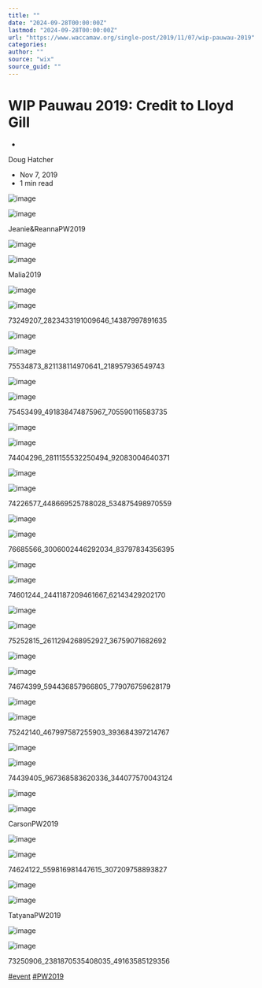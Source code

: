 ```yaml
---
title: ""
date: "2024-09-28T00:00:00Z"
lastmod: "2024-09-28T00:00:00Z"
url: "https://www.waccamaw.org/single-post/2019/11/07/wip-pauwau-2019"
categories:
author: ""
source: "wix"
source_guid: ""
---
```


# WIP Pauwau 2019: Credit to Lloyd Gill

-

Doug Hatcher
- Nov 7, 2019
- 1 min read

![image](https://static.wixstatic.com/media/98a108_26ecd67b96b64c2cb6a2458e6e4654c7~mv2.jpg/v1/fill/w_375,h_250,fp_0.50_0.50,q_30,blur_30/98a108_26ecd67b96b64c2cb6a2458e6e4654c7~mv2.jpg)

![image](https://static.wixstatic.com/media/98a108_26ecd67b96b64c2cb6a2458e6e4654c7~mv2.jpg)

Jeanie&ReannaPW2019

![image](https://static.wixstatic.com/media/98a108_5076ec14564c4b3ea128ce0b5d29f8b4~mv2.jpg/v1/fill/w_240,h_250,fp_0.50_0.50,q_30,blur_30/98a108_5076ec14564c4b3ea128ce0b5d29f8b4~mv2.jpg)

![image](https://static.wixstatic.com/media/98a108_5076ec14564c4b3ea128ce0b5d29f8b4~mv2.jpg/v1/fill/w_480,h_500,fp_0.50_0.50,q_90/98a108_5076ec14564c4b3ea128ce0b5d29f8b4~mv2.jpg)

Malia2019

![image](https://static.wixstatic.com/media/98a108_ea59b6daa448406fa9a2dc7f5256c15e~mv2.jpg/v1/fill/w_240,h_250,fp_0.50_0.50,q_30,blur_30/98a108_ea59b6daa448406fa9a2dc7f5256c15e~mv2.jpg)

![image](https://static.wixstatic.com/media/98a108_ea59b6daa448406fa9a2dc7f5256c15e~mv2.jpg/v1/fill/w_480,h_500,fp_0.50_0.50,q_90/98a108_ea59b6daa448406fa9a2dc7f5256c15e~mv2.jpg)

73249207_2823433191009646_14387997891635

![image](https://static.wixstatic.com/media/98a108_58b390923c5c4d2f838fbe778bdb35df~mv2.jpg/v1/fill/w_240,h_250,fp_0.50_0.50,q_30,blur_30/98a108_58b390923c5c4d2f838fbe778bdb35df~mv2.jpg)

![image](https://static.wixstatic.com/media/98a108_58b390923c5c4d2f838fbe778bdb35df~mv2.jpg/v1/fill/w_480,h_500,fp_0.50_0.50,q_90/98a108_58b390923c5c4d2f838fbe778bdb35df~mv2.jpg)

75534873_821138114970641_218957936549743

![image](https://static.wixstatic.com/media/98a108_ced48beb0a7e4d21ae811278be25a3d6~mv2.jpg/v1/fill/w_240,h_250,fp_0.50_0.50,q_30,blur_30/98a108_ced48beb0a7e4d21ae811278be25a3d6~mv2.jpg)

![image](https://static.wixstatic.com/media/98a108_ced48beb0a7e4d21ae811278be25a3d6~mv2.jpg/v1/fill/w_480,h_500,fp_0.50_0.50,q_90/98a108_ced48beb0a7e4d21ae811278be25a3d6~mv2.jpg)

75453499_491838474875967_705590116583735

![image](https://static.wixstatic.com/media/98a108_372d9617867146f89b1a96b926f45431~mv2.jpg/v1/fill/w_240,h_250,fp_0.50_0.50,q_30,blur_30/98a108_372d9617867146f89b1a96b926f45431~mv2.jpg)

![image](https://static.wixstatic.com/media/98a108_372d9617867146f89b1a96b926f45431~mv2.jpg/v1/fill/w_480,h_500,fp_0.50_0.50,q_90/98a108_372d9617867146f89b1a96b926f45431~mv2.jpg)

74404296_2811155532250494_92083004640371

![image](https://static.wixstatic.com/media/98a108_d23620ed57da41469b50859034308d0b~mv2.jpg/v1/fill/w_240,h_250,fp_0.50_0.50,q_30,blur_30/98a108_d23620ed57da41469b50859034308d0b~mv2.jpg)

![image](https://static.wixstatic.com/media/98a108_d23620ed57da41469b50859034308d0b~mv2.jpg/v1/fill/w_480,h_500,fp_0.50_0.50,q_90/98a108_d23620ed57da41469b50859034308d0b~mv2.jpg)

74226577_448669525788028_534875498970559

![image](https://static.wixstatic.com/media/98a108_1a12a4d276c1445cbaef158f3dbbe978~mv2.jpg/v1/fill/w_240,h_250,fp_0.50_0.50,q_30,blur_30/98a108_1a12a4d276c1445cbaef158f3dbbe978~mv2.jpg)

![image](https://static.wixstatic.com/media/98a108_1a12a4d276c1445cbaef158f3dbbe978~mv2.jpg/v1/fill/w_480,h_500,fp_0.50_0.50,q_90/98a108_1a12a4d276c1445cbaef158f3dbbe978~mv2.jpg)

76685566_3006002446292034_83797834356395

![image](https://static.wixstatic.com/media/98a108_f7eb84c704f0467dbcf507f7072f580f~mv2.jpg/v1/fill/w_240,h_250,fp_0.50_0.50,q_30,blur_30/98a108_f7eb84c704f0467dbcf507f7072f580f~mv2.jpg)

![image](https://static.wixstatic.com/media/98a108_f7eb84c704f0467dbcf507f7072f580f~mv2.jpg/v1/fill/w_480,h_500,fp_0.50_0.50,q_90/98a108_f7eb84c704f0467dbcf507f7072f580f~mv2.jpg)

74601244_2441187209461667_62143429202170

![image](https://static.wixstatic.com/media/98a108_f277e72af61941c9aa8c5fb6315d9512~mv2.jpg/v1/fill/w_240,h_250,fp_0.50_0.50,q_30,blur_30/98a108_f277e72af61941c9aa8c5fb6315d9512~mv2.jpg)

![image](https://static.wixstatic.com/media/98a108_f277e72af61941c9aa8c5fb6315d9512~mv2.jpg/v1/fill/w_480,h_500,fp_0.50_0.50,q_90/98a108_f277e72af61941c9aa8c5fb6315d9512~mv2.jpg)

75252815_2611294268952927_36759071682692

![image](https://static.wixstatic.com/media/98a108_5a971ebd587240219f67780509b5ce0f~mv2.jpg/v1/fill/w_240,h_250,fp_0.50_0.50,q_30,blur_30/98a108_5a971ebd587240219f67780509b5ce0f~mv2.jpg)

![image](https://static.wixstatic.com/media/98a108_5a971ebd587240219f67780509b5ce0f~mv2.jpg/v1/fill/w_480,h_500,fp_0.50_0.50,q_90/98a108_5a971ebd587240219f67780509b5ce0f~mv2.jpg)

74674399_594436857966805_779076759628179

![image](https://static.wixstatic.com/media/98a108_f51d36b25d174ccbb71045ade066d5d4~mv2.jpg/v1/fill/w_240,h_250,fp_0.50_0.50,q_30,blur_30/98a108_f51d36b25d174ccbb71045ade066d5d4~mv2.jpg)

![image](https://static.wixstatic.com/media/98a108_f51d36b25d174ccbb71045ade066d5d4~mv2.jpg/v1/fill/w_480,h_500,fp_0.50_0.50,q_90/98a108_f51d36b25d174ccbb71045ade066d5d4~mv2.jpg)

75242140_467997587255903_393684397214767

![image](https://static.wixstatic.com/media/98a108_f0812a60b0f7440b89601778b7bc3c04~mv2.jpg/v1/fill/w_240,h_250,fp_0.50_0.50,q_30,blur_30/98a108_f0812a60b0f7440b89601778b7bc3c04~mv2.jpg)

![image](https://static.wixstatic.com/media/98a108_f0812a60b0f7440b89601778b7bc3c04~mv2.jpg/v1/fill/w_480,h_500,fp_0.50_0.50,q_90/98a108_f0812a60b0f7440b89601778b7bc3c04~mv2.jpg)

74439405_967368583620336_344077570043124

![image](https://static.wixstatic.com/media/98a108_cd954cc1d8614cbc9f09818b979a03a4~mv2.jpg/v1/fill/w_240,h_250,fp_0.50_0.50,q_30,blur_30/98a108_cd954cc1d8614cbc9f09818b979a03a4~mv2.jpg)

![image](https://static.wixstatic.com/media/98a108_cd954cc1d8614cbc9f09818b979a03a4~mv2.jpg/v1/fill/w_480,h_500,fp_0.50_0.50,q_90/98a108_cd954cc1d8614cbc9f09818b979a03a4~mv2.jpg)

CarsonPW2019

![image](https://static.wixstatic.com/media/98a108_5f0226ae24c4419284ba35546a462238~mv2.jpg/v1/fill/w_240,h_250,fp_0.50_0.50,q_30,blur_30/98a108_5f0226ae24c4419284ba35546a462238~mv2.jpg)

![image](https://static.wixstatic.com/media/98a108_5f0226ae24c4419284ba35546a462238~mv2.jpg/v1/fill/w_480,h_500,fp_0.50_0.50,q_90/98a108_5f0226ae24c4419284ba35546a462238~mv2.jpg)

74624122_559816981447615_307209758893827

![image](https://static.wixstatic.com/media/98a108_1541c03883bb4c62836a1840eb96311d~mv2.jpg/v1/fill/w_240,h_250,fp_0.50_0.50,q_30,blur_30/98a108_1541c03883bb4c62836a1840eb96311d~mv2.jpg)

![image](https://static.wixstatic.com/media/98a108_1541c03883bb4c62836a1840eb96311d~mv2.jpg/v1/fill/w_480,h_500,fp_0.50_0.50,q_90/98a108_1541c03883bb4c62836a1840eb96311d~mv2.jpg)

TatyanaPW2019

![image](https://static.wixstatic.com/media/98a108_5bdee190d8aa46f9817b011d2f331ea9~mv2.jpg/v1/fill/w_375,h_250,fp_0.50_0.50,q_30,blur_30/98a108_5bdee190d8aa46f9817b011d2f331ea9~mv2.jpg)

![image](https://static.wixstatic.com/media/98a108_5bdee190d8aa46f9817b011d2f331ea9~mv2.jpg)

73250906_2381870535408035_49163585129356

[#event](https://www.waccamaw.org/updates/hashtags/event) [#PW2019](https://www.waccamaw.org/updates/hashtags/PW2019)

